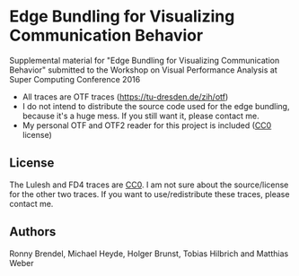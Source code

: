 Edge Bundling for Visualizing Communication Behavior
====================================================

Supplemental material for "Edge Bundling for Visualizing Communication Behavior" submitted to the Workshop on Visual Performance Analysis at Super Computing Conference 2016

- All traces are OTF traces (https://tu-dresden.de/zih/otf)
- I do not intend to distribute the source code used for the edge bundling, because it's a huge mess. If you still want it, please contact me.
- My personal OTF and OTF2 reader for this project is included ([CC0](https://creativecommons.org/publicdomain/zero/1.0/) license)

License
-------

The Lulesh and FD4 traces are [CC0](https://creativecommons.org/publicdomain/zero/1.0/).
I am not sure about the source/license for the other two traces.
If you want to use/redistribute these traces, please contact me.

Authors
-------
Ronny Brendel, Michael Heyde, Holger Brunst, Tobias Hilbrich and Matthias Weber
